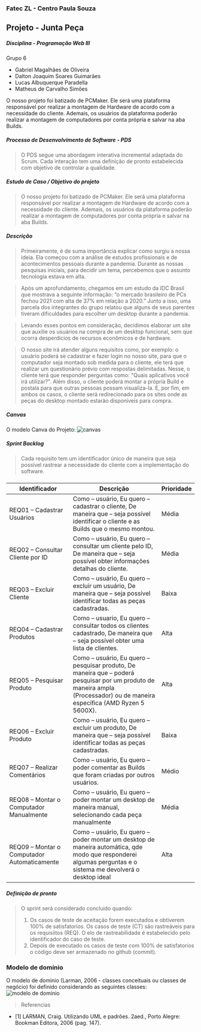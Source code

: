 ### Fatec ZL - Centro Paula Souza
## Projeto - Junta Peça
##### Disciplina - Programação Web III
Grupo 6
- Gabriel Magalhães de Oliveira
- Dalton Joaquim Soares Guimarães
- Lucas Albuquerque Paradella
- Matheus de Carvalho Simões

O  nosso  projeto  foi  batizado  de  PCMaker.  Ele  será  uma  plataforma  responsável  por  realizar  a montagem de Hardware de acordo com a necessidade do cliente. Ademais,  os  usuários  da  plataforma  poderão  realizar  a  montagem  de  computadores  por  conta própria e salvar na aba Builds.

##### Processo de Desenvolvimento de Software - PDS
> O PDS segue uma abordagem interativa incremental adaptada do Scrum. Cada interação tem uma definição de pronto estabelecida com objetivo de controlar a qualidade.

##### Estudo de Caso / Objetivo do projeto

> O nosso projeto foi batizado de PCMaker. Ele será uma plataforma responsável por realizar a 
montagem de Hardware de acordo com a necessidade do cliente. 
Ademais, os usuários da plataforma poderão realizar a montagem de computadores por conta 
própria e salvar na aba Builds.

##### Descrição
>Primeiramente, é de suma importância explicar como surgiu a nossa ideia. Ela começou com a
análise de estudos profissionais e de acontecimentos pessoais durante a pandemia. Durante as nossas pesquisas iniciais, para decidir um tema, percebemos que o assunto tecnologia estava em alta.

>Após um aprofundamento, chegamos em um estudo da IDC Brasil que mostrava a seguinte informação: “o
mercado brasileiro de PCs fechou 2021 com alta de 37% em relação a 2020.” Junto a isso, uma parcela
dos integrantes do grupo relatou que alguns de seus parentes tiveram dificuldades para escolher um
desktop durante a pandemia.

>Levando esses pontos em consideração, decidimos elaborar um site que auxilie os usuários na
compra de um desktop funcional, sem que ocorra desperdícios de recursos econômicos e de hardware.

>O nosso site irá atender alguns requisitos como, por exemplo: o usuário poderá se cadastrar e
fazer login no nosso site, para que o computador seja montado sob medida para o cliente, ele terá que
realizar um questionário prévio com respostas delimitadas. Nesse, o cliente terá que responder perguntas
como: "Quais aplicativos você irá utilizar?". Além disso, o cliente poderá montar a própria Build e postala para que outras pessoas possam visualiza-la. E, por fim, em ambos os casos, o cliente será
redirecionado para os sites onde as peças do desktop montado estarão disponíveis para compra.

##### Canvas 
>
O modelo Canva do Projeto:
![canvas](https://i.imgur.com/R1COMC1.png)

##### Sprint Backlog
> Cada requisito tem um identificador único de maneira que seja possível rastrear a necessidade do cliente com a implementação do software.
###
| Identificador | Descrição | Prioridade |
| ------------ | ------------------------------------------------------------------------ | ------|
| REQ01 –  Cadastrar Usuários | Como – usuário, Eu quero – cadastrar o cliente, De maneira que – seja possível identificar o cliente e as Builds que o mesmo montou. | Média |
| REQ02 – Consultar Cliente por ID| Como – usuário, Eu quero – consultar um cliente pelo ID, De maneira que – seja possível obter informações detalhas do cliente. | Média |
| REQ03 – Excluir Cliente | Como – usuário, Eu quero – excluir um usuário, De maneira que – seja possível identificar todas as peças cadastradas. | Baixa |
| REQ04 – Cadastrar Produtos | Como – usuario, Eu quero – consultar todos os clientes cadastrado, De maneira que – seja possível obter uma lista de clientes. | Alta |
| REQ05 –  Pesquisar Produto | Como – usuário, Eu quero – pesquisar produto, De maneira que –  poderá pesquisar por um produto de maneira ampla (Processador) ou de maneira específica (AMD Ryzen 5 5600X). | Alta |
| REQ06 –  Excluir Produto | Como – usuário, Eu quero – excluir um produto, De maneira que – seja possível identificar todas as peças cadastradas. | Baixa |
| REQ07 – Realizar Comentários | Como – usuário, Eu quero – poder comentar as Builds que foram criadas por outros usuários. | Médio |
| REQ08 – Montar o Computador Manualmente | Como – usuário, Eu quero – poder montar um desktop de maneira manual, selecionando cada peça manualmente | Média |
| REQ09 – Montar o Computador Automaticamente | Como – usuário, Eu quero – poder montar um desktop de maneira automática, qde modo que responderei algumas perguntas e o sistema me devolverá o desktop ideal | Alta |


##### Definição de pronto
> O sprint será considerado concluido quando:
> 1) Os casos de teste de aceitação forem executados e obtiverem 100% de satisfatorios. Os casos de teste (CT) são rastreáveis para os requisiitos (REQ). O elo de rastreabilidade
é estabelecido pelo identificador do caso de teste.
> 2) Depois de executado os casos de teste com 100% de satisfatorios o código deve ser armazenado no github (commit).

### Modelo de domínio

O modelo de dominio (Larman, 2006 - classes conceituais ou classes de negócio) foi definido considerando as seguintes classes:
![modelo de dominio](https://i.imgur.com/thgVQAK.png)

>Referencias
- [1] LARMAN, Craig. Utilizando UML e padrões. 2aed., Porto Alegre: Bookman Editora, 2006 (pag. 147).


